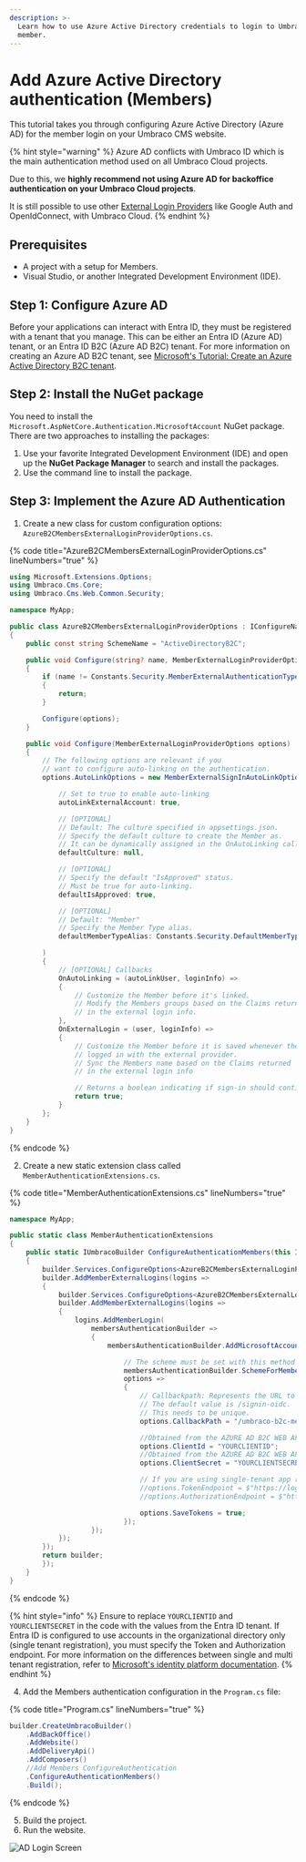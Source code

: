 ```yaml
---
description: >-
  Learn how to use Azure Active Directory credentials to login to Umbraco as a
  member.
---
```


# Add Azure Active Directory authentication (Members)

This tutorial takes you through configuring Azure Active Directory (Azure AD) for the member login on your Umbraco CMS website.

{% hint style="warning" %}
Azure AD conflicts with Umbraco ID which is the main authentication method used on all Umbraco Cloud projects.

Due to this, we **highly recommend not using Azure AD for backoffice authentication on your Umbraco Cloud projects**.

It is still possible to use other [External Login Providers](../reference/security/external-login-providers.md) like Google Auth and OpenIdConnect, with Umbraco Cloud.
{% endhint %}

## Prerequisites

* A project with a setup for Members.
* Visual Studio, or another Integrated Development Environment (IDE).

## Step 1: Configure Azure AD

Before your applications can interact with Entra ID, they must be registered with a tenant that you manage. This can be either an Entra ID (Azure AD) tenant, or an Entra ID B2C (Azure AD B2C) tenant. For more information on creating an Azure AD B2C tenant, see [Microsoft's Tutorial: Create an Azure Active Directory B2C tenant](https://learn.microsoft.com/en-us/azure/active-directory-b2c/tutorial-create-tenant).

## Step 2: Install the NuGet package

You need to install the `Microsoft.AspNetCore.Authentication.MicrosoftAccount` NuGet package. There are two approaches to installing the packages:

1. Use your favorite Integrated Development Environment (IDE) and open up the **NuGet Package Manager** to search and install the packages.
2. Use the command line to install the package.

## Step 3: Implement the Azure AD Authentication

1. Create a new class for custom configuration options: `AzureB2CMembersExternalLoginProviderOptions.cs`.

{% code title="AzureB2CMembersExternalLoginProviderOptions.cs" lineNumbers="true" %}
```csharp
using Microsoft.Extensions.Options;
using Umbraco.Cms.Core;
using Umbraco.Cms.Web.Common.Security;

namespace MyApp;

public class AzureB2CMembersExternalLoginProviderOptions : IConfigureNamedOptions<MemberExternalLoginProviderOptions>
{
    public const string SchemeName = "ActiveDirectoryB2C";

    public void Configure(string? name, MemberExternalLoginProviderOptions options)
    {
        if (name != Constants.Security.MemberExternalAuthenticationTypePrefix + SchemeName)
        {
            return;
        }

        Configure(options);
    }

    public void Configure(MemberExternalLoginProviderOptions options)
    {
        // The following options are relevant if you
        // want to configure auto-linking on the authentication.
        options.AutoLinkOptions = new MemberExternalSignInAutoLinkOptions(

            // Set to true to enable auto-linking
            autoLinkExternalAccount: true,

            // [OPTIONAL]
            // Default: The culture specified in appsettings.json.
            // Specify the default culture to create the Member as.
            // It can be dynamically assigned in the OnAutoLinking callback.
            defaultCulture: null,

            // [OPTIONAL]
            // Specify the default "IsApproved" status.
            // Must be true for auto-linking.
            defaultIsApproved: true,

            // [OPTIONAL]
            // Default: "Member"
            // Specify the Member Type alias.
            defaultMemberTypeAlias: Constants.Security.DefaultMemberTypeAlias

        )
        {
            // [OPTIONAL] Callbacks
            OnAutoLinking = (autoLinkUser, loginInfo) =>
            {
                // Customize the Member before it's linked.
                // Modify the Members groups based on the Claims returned
                // in the external login info.
            },
            OnExternalLogin = (user, loginInfo) =>
            {
                // Customize the Member before it is saved whenever they have
                // logged in with the external provider.
                // Sync the Members name based on the Claims returned
                // in the external login info

                // Returns a boolean indicating if sign-in should continue or not.
                return true;
            }
        };
    }
}
```
{% endcode %}

2. Create a new static extension class called `MemberAuthenticationExtensions.cs`.

{% code title="MemberAuthenticationExtensions.cs" lineNumbers="true" %}
```csharp
namespace MyApp;

public static class MemberAuthenticationExtensions
{
    public static IUmbracoBuilder ConfigureAuthenticationMembers(this IUmbracoBuilder builder)
    {
        builder.Services.ConfigureOptions<AzureB2CMembersExternalLoginProviderOptions>();
        builder.AddMemberExternalLogins(logins =>
        {
            builder.Services.ConfigureOptions<AzureB2CMembersExternalLoginProviderOptions>();
            builder.AddMemberExternalLogins(logins =>
            {
                logins.AddMemberLogin(
                    membersAuthenticationBuilder =>
                    {
                        membersAuthenticationBuilder.AddMicrosoftAccount(

                            // The scheme must be set with this method to work for the external login.
                            membersAuthenticationBuilder.SchemeForMembers(AzureB2CMembersExternalLoginProviderOptions.SchemeName),
                            options =>
                            {
                                // Callbackpath: Represents the URL to which the browser should be redirected to.
                                // The default value is /signin-oidc.
                                // This needs to be unique.
                                options.CallbackPath = "/umbraco-b2c-members-signin";

                                //Obtained from the AZURE AD B2C WEB APP
                                options.ClientId = "YOURCLIENTID";
                                //Obtained from the AZURE AD B2C WEB APP
                                options.ClientSecret = "YOURCLIENTSECRET";

                                // If you are using single-tenant app registration (e.g. for an intranet site), you must specify the Token Endpoint and Authorization Endpoint:
                                //options.TokenEndpoint = $"https://login.microsoftonline.com/{tenantId}/oauth2/v2.0/token";
                                //options.AuthorizationEndpoint = $"https://login.microsoftonline.com/{tenantId}/oauth2/v2.0/authorize";

                                options.SaveTokens = true;
                            });
                    });
            });
        });
        return builder;
        });
    }
}
```
{% endcode %}

{% hint style="info" %}
Ensure to replace `YOURCLIENTID` and `YOURCLIENTSECRET` in the code with the values from the Entra ID tenant. If Entra ID is configured to use accounts in the organizational directory only (single tenant registration), you must specify the Token and Authorization endpoint. For more information on the differences between single and multi tenant registration, refer to [Microsoft's identity platform documentation](https://learn.microsoft.com/en-us/entra/identity-platform/howto-modify-supported-accounts).
{% endhint %}

4. Add the Members authentication configuration in the `Program.cs` file:

{% code title="Program.cs" lineNumbers="true" %}
```csharp
builder.CreateUmbracoBuilder()
    .AddBackOffice()
    .AddWebsite()
    .AddDeliveryApi()
    .AddComposers()
    //Add Members ConfigureAuthentication
    .ConfigureAuthenticationMembers()
    .Build();
```
{% endcode %}

5. Build the project.
6. Run the website.

![AD Login Screen](<../../../10/umbraco-cms/reference/security/images/AD\_Login\_Members (1).png>)
